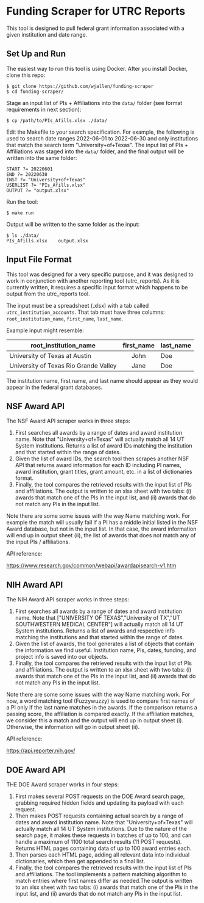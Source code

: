Funding Scraper for UTRC Reports
================================

This tool is designed to pull federal grant information associated with a given
institution and date range. 


Set Up and Run
--------------

The easiest way to run this tool is using Docker. After you install Docker,
clone this repo:

```
$ git clone https://github.com/wjallen/funding-scraper
$ cd funding-scraper/
```

Stage an input list of PIs + Affiliations into the `data/` folder (see format
requirements in next section):

```
$ cp /path/to/PIs_Afills.xlsx ./data/
```

Edit the Makefile to your search specification. For example, the following is 
used to search date ranges 2022-06-01 to 2022-06-30 and only institutions that
match the search term "University+of+Texas". The input list of PIs + Affiliations
was staged into the `data/` folder, and the final output will be written into
the same folder:

```
START ?= 20220601
END ?= 20220630
INST ?= "University+of+Texas"
USERLIST ?= "PIs_Afills.xlsx"
OUTPUT ?= "output.xlsx"
```

Run the tool:

```
$ make run
```

Output will be written to the same folder as the input:

```
$ ls ./data/
PIs_Afills.xlsx    output.xlsx
```


Input File Format
-----------------

This tool was designed for a very specific purpose, and it was designed to work
in conjunction with another reporting tool (utrc_reports). As it is currently written,
it requires a specific input format which happens to be output from the utrc_reports
tool.

The input must be a spreadsheet (.xlsx) with a tab called `utrc_institution_accounts`.
That tab must have three columns: `root_institution_name`, `first_name`, `last_name`.

Example input might resemble:

| **root_institution_name**             | **first_name** | **last_name** |
|---------------------------------------|:--------------:|---------------|
| University of Texas at Austin         |      John      |      Doe      |
| University of Texas Rio Grande Valley |      Jane      |      Doe      |

The institution name, first name, and last name should appear as they would
appear in the federal grant databases.



NSF Award API
-------------

The NSF Award API scraper works in three steps:

1. First searches all awards by a range of dates and award institution name.
   Note that "University+of+Texas" will actually match all 14 UT System
   institutions. Returns a list of award IDs matching the institution and that
   started within the range of dates.
2. Given the list of award IDs, the search tool then scrapes another NSF API
   that returns award information for each ID including PI names, award
   institution, grant titles, grant amount, etc. in a list of dictionaries
   format.
3. Finally, the tool compares the retrieved results with the input list of PIs
   and affiliations. The output is written to an xlsx sheet with two tabs: (i) 
   awards that match one of the PIs in the input list, and (ii) awards that do
   not match any PIs in the input list.


Note there are some some issues with the way Name matching work. For example the
match will usually fail if a PI has a middle initial listed in the NSF Award
database, but not in the input list. In that case, the award information will end
up in output sheet (ii), the list of awards that does not match any of the input 
PIs / affiliations.


API reference:

https://www.research.gov/common/webapi/awardapisearch-v1.htm


NIH Award API
-------------

The NIH Award API scraper works in three steps:

1. First searches all awards by a range of dates and award institution name.
   Note that ["UNIVERSITY OF TEXAS","University of TX","UT SOUTHWESTERN MEDICAL CENTER"]
   will actually match all 14 UT System institutions. Returns a list of awards and respective 
   info matching the institutions and that started within the range of dates.
2. Given the list of awards, the tool generates a list of objects that contain the information
   we find useful. Institution name, PIs, dates, funding, and project info is saved
   into our objects.
3. Finally, the tool compares the retrieved results with the input list of PIs
   and affiliations. The output is written to an xlsx sheet with two tabs: (i) 
   awards that match one of the PIs in the input list, and (ii) awards that do
   not match any PIs in the input list.


Note there are some some issues with the way Name matching work. For now, a word matching
tool (Fuzzywuzzy) is used to compare first names of a PI only if the last name matches in the awards.
If the comparison returns a passing score, the affiliation is compared exactly. If the affiliation
matches, we consider this a match and the output will end up in output sheet (i). Otherwise,
the information will go in output sheet (ii). 


API reference:

https://api.reporter.nih.gov/


DOE Award API
-------------

THE DOE Award scraper works in four steps:

1. First makes several POST requests on the DOE Award search page, grabbing
   required hidden fields and updating its payload with each request.
2. Then makes POST requests containing actual search by a range of dates and 
   award institution name. Note that "University+of+Texas" will actually match 
   all 14 UT System institutions. Due to the nature of the search page, it
   makes these requests in batches of up to 100, and can handle a maximum of
   1100 total search results (11 POST requests). Returns HTML pages containing
   data of up to 100 award entries each.
3. Then parses each HTML page, adding all relevant data into individual
   dictionaries, which then get appended to a final list.
4. Finally, the tool compares the retrieved results with the input list of PIs
   and affiliations. The tool implements a pattern matching algorithm to match
   entries where first names differ as needed.The output is written to an xlsx 
   sheet with two tabs: (i) awards that match one of the PIs in the input list, 
   and (ii) awards that do not match any PIs in the input list.

